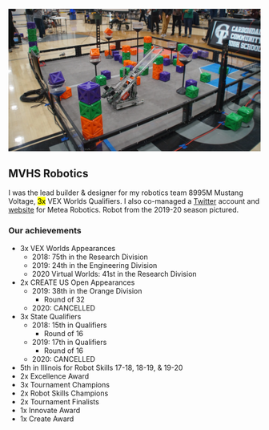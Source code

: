 ![Robot Picture](../assets/pics/mvrobot.webp)

## MVHS Robotics

I was the lead builder & designer for my robotics team 8995M Mustang Voltage, <mark>3x</mark> VEX Worlds Qualifiers. I also co-managed a [Twitter](https://twitter.com/mvrobotics8995) account and [website](https://tinyurl.com/mvrobotics) for Metea Robotics. Robot from the 2019-20 season pictured.

### Our achievements
- 3x VEX Worlds Appearances
    - 2018: 75th in the Research Division
    - 2019: 24th in the Engineering Division
    - 2020 Virtual Worlds: 41st in the Research Division
- 2x CREATE US Open Appearances
    - 2019: 38th in the Orange Division
        - Round of 32
    - 2020: CANCELLED
- 3x State Qualifiers
    - 2018: 15th in Qualifiers
        - Round of 16
    - 2019: 17th in Qualifiers
        - Round of 16
    - 2020: CANCELLED
- 5th in Illinois for Robot Skills 17-18, 18-19, & 19-20
- 2x Excellence Award
- 3x Tournament Champions
- 2x Robot Skills Champions
- 2x Tournament Finalists
- 1x Innovate Award
- 1x Create Award